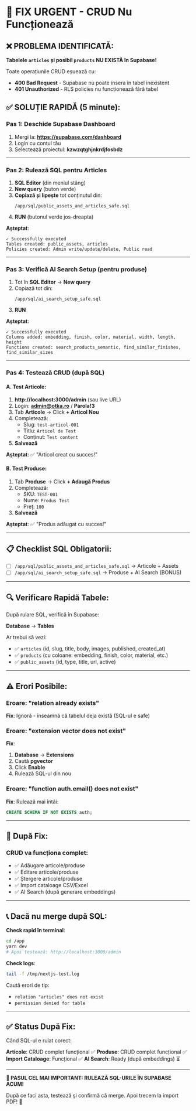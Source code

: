 # 🔴 FIX URGENT - CRUD Nu Funcționează

## ❌ PROBLEMA IDENTIFICATĂ:

**Tabelele `articles` și posibil `products` NU EXISTĂ în Supabase!**

Toate operațiunile CRUD eșuează cu:
- **400 Bad Request** - Supabase nu poate insera în tabel inexistent
- **401 Unauthorized** - RLS policies nu funcționează fără tabel

## ✅ SOLUȚIE RAPIDĂ (5 minute):

### Pas 1: Deschide Supabase Dashboard

1. Mergi la: **https://supabase.com/dashboard**
2. Login cu contul tău
3. Selectează proiectul: **kzwzqtghjnkrdjfosbdz**

---

### Pas 2: Rulează SQL pentru Articles

1. **SQL Editor** (din meniul stâng)
2. **New query** (buton verde)
3. **Copiază și lipește** tot conținutul din:
   ```
   /app/sql/public_assets_and_articles_safe.sql
   ```
4. **RUN** (butonul verde jos-dreapta)

**Așteptat**: 
```
✓ Successfully executed
Tables created: public_assets, articles
Policies created: Admin write/update/delete, Public read
```

---

### Pas 3: Verifică AI Search Setup (pentru produse)

1. Tot în **SQL Editor** → **New query**
2. Copiază tot din:
   ```
   /app/sql/ai_search_setup_safe.sql
   ```
3. **RUN**

**Așteptat**:
```
✓ Successfully executed
Columns added: embedding, finish, color, material, width, length, height
Functions created: search_products_semantic, find_similar_finishes, find_similar_sizes
```

---

### Pas 4: Testează CRUD (după SQL)

#### A. Test Articole:
1. **http://localhost:3000/admin** (sau live URL)
2. Login: **admin@otka.ro** / **Parola!3**
3. Tab **Articole** → Click **+ Articol Nou**
4. Completează:
   - Slug: `test-articol-001`
   - Titlu: `Articol de Test`
   - Conținut: `Test content`
5. **Salvează**

**Așteptat**: ✅ "Articol creat cu succes!"

#### B. Test Produse:
1. Tab **Produse** → Click **+ Adaugă Produs**
2. Completează:
   - SKU: `TEST-001`
   - Nume: `Produs Test`
   - Preț: `100`
3. **Salvează**

**Așteptat**: ✅ "Produs adăugat cu succes!"

---

## 📋 Checklist SQL Obligatorii:

- [ ] `/app/sql/public_assets_and_articles_safe.sql` → Articole + Assets
- [ ] `/app/sql/ai_search_setup_safe.sql` → Produse + AI Search (BONUS)

---

## 🔍 Verificare Rapidă Tabele:

După rulare SQL, verifică în Supabase:

**Database** → **Tables**

Ar trebui să vezi:
- ✅ `articles` (id, slug, title, body, images, published, created_at)
- ✅ `products` (cu coloane: embedding, finish, color, material, etc.)
- ✅ `public_assets` (id, type, title, url, active)

---

## ⚠️ Erori Posibile:

### Eroare: "relation already exists"
**Fix**: Ignoră - înseamnă că tabelul deja există (SQL-ul e safe)

### Eroare: "extension vector does not exist"
**Fix**:
1. **Database** → **Extensions**
2. Caută **pgvector**
3. Click **Enable**
4. Rulează SQL-ul din nou

### Eroare: "function auth.email() does not exist"
**Fix**: Rulează mai întâi:
```sql
CREATE SCHEMA IF NOT EXISTS auth;
```

---

## 🚀 După Fix:

### CRUD va funcționa complet:
- ✅ Adăugare articole/produse
- ✅ Editare articole/produse
- ✅ Ștergere articole/produse
- ✅ Import cataloage CSV/Excel
- ✅ AI Search (după generare embeddings)

---

## 📞 Dacă nu merge după SQL:

**Check rapid în terminal**:
```bash
cd /app
yarn dev
# Apoi testează: http://localhost:3000/admin
```

**Check logs**:
```bash
tail -f /tmp/nextjs-test.log
```

Caută erori de tip:
- `relation "articles" does not exist`
- `permission denied for table`

---

## ✅ Status După Fix:

Când SQL-ul e rulat corect:

**Articole**: CRUD complet funcțional ✅
**Produse**: CRUD complet funcțional ✅
**Import Cataloage**: Funcțional ✅
**AI Search**: Ready (după embeddings) ⏳

---

**🎯 PASUL CEL MAI IMPORTANT: RULEAZĂ SQL-URILE ÎN SUPABASE ACUM!**

După ce faci asta, testează și confirmă că merge. Apoi trecem la import PDF! 🚀
